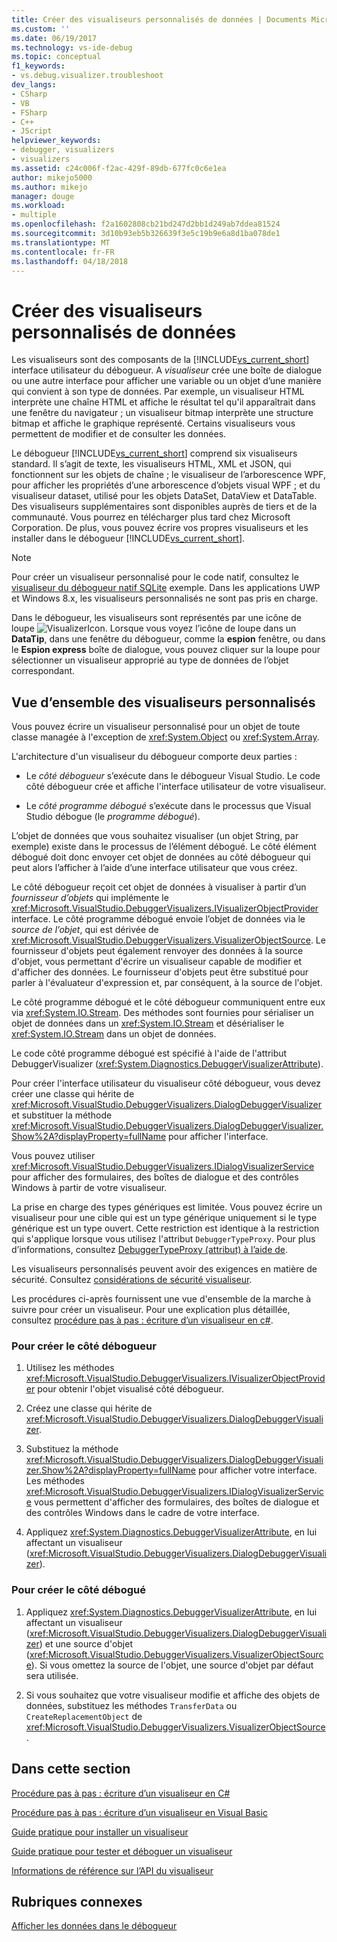 ```yaml
---
title: Créer des visualiseurs personnalisés de données | Documents Microsoft
ms.custom: ''
ms.date: 06/19/2017
ms.technology: vs-ide-debug
ms.topic: conceptual
f1_keywords:
- vs.debug.visualizer.troubleshoot
dev_langs:
- CSharp
- VB
- FSharp
- C++
- JScript
helpviewer_keywords:
- debugger, visualizers
- visualizers
ms.assetid: c24c006f-f2ac-429f-89db-677fc0c6e1ea
author: mikejo5000
ms.author: mikejo
manager: douge
ms.workload:
- multiple
ms.openlocfilehash: f2a1602808cb21bd247d2bb1d249ab7ddea81524
ms.sourcegitcommit: 3d10b93eb5b326639f3e5c19b9e6a8d1ba078de1
ms.translationtype: MT
ms.contentlocale: fr-FR
ms.lasthandoff: 04/18/2018
---
```

# <a name="create-custom-visualizers-of-data"></a>Créer des visualiseurs personnalisés de données
 Les visualiseurs sont des composants de la [!INCLUDE[vs_current_short](../code-quality/includes/vs_current_short_md.md)] interface utilisateur du débogueur. A *visualiseur* crée une boîte de dialogue ou une autre interface pour afficher une variable ou un objet d’une manière qui convient à son type de données. Par exemple, un visualiseur HTML interprète une chaîne HTML et affiche le résultat tel qu'il apparaîtrait dans une fenêtre du navigateur ; un visualiseur bitmap interprète une structure bitmap et affiche le graphique représenté. Certains visualiseurs vous permettent de modifier et de consulter les données.

 Le débogueur [!INCLUDE[vs_current_short](../code-quality/includes/vs_current_short_md.md)] comprend six visualiseurs standard. Il s’agit de texte, les visualiseurs HTML, XML et JSON, qui fonctionnent sur les objets de chaîne ; le visualiseur de l’arborescence WPF, pour afficher les propriétés d’une arborescence d’objets visual WPF ; et du visualiseur dataset, utilisé pour les objets DataSet, DataView et DataTable. Des visualiseurs supplémentaires sont disponibles auprès de tiers et de la communauté. Vous pourrez en télécharger plus tard chez Microsoft Corporation. De plus, vous pouvez écrire vos propres visualiseurs et les installer dans le débogueur [!INCLUDE[vs_current_short](../code-quality/includes/vs_current_short_md.md)].

 > [!NOTE]
 > Pour créer un visualiseur personnalisé pour le code natif, consultez le [visualiseur du débogueur natif SQLite](https://github.com/Microsoft/VSSDK-Extensibility-Samples/tree/master/SqliteVisualizer) exemple. Dans les applications UWP et Windows 8.x, les visualiseurs personnalisés ne sont pas pris en charge.

 Dans le débogueur, les visualiseurs sont représentés par une icône de loupe ![VisualizerIcon](../debugger/media/dbg-tips-visualizer-icon.png "icône de visualiseur"). Lorsque vous voyez l’icône de loupe dans un **DataTip**, dans une fenêtre du débogueur, comme la **espion** fenêtre, ou dans le **Espion express** boîte de dialogue, vous pouvez cliquer sur la loupe pour sélectionner un visualiseur approprié au type de données de l’objet correspondant.

## <a name="overview-of-custom-visualizers"></a>Vue d’ensemble des visualiseurs personnalisés

Vous pouvez écrire un visualiseur personnalisé pour un objet de toute classe managée à l'exception de <xref:System.Object> ou <xref:System.Array>.  
  
 L'architecture d'un visualiseur du débogueur comporte deux parties :  
  
-   Le *côté débogueur* s’exécute dans le débogueur Visual Studio. Le code côté débogueur crée et affiche l'interface utilisateur de votre visualiseur.  
  
-   Le *côté programme débogué* s’exécute dans le processus que Visual Studio débogue (le *programme débogué*).  
  
 L’objet de données que vous souhaitez visualiser (un objet String, par exemple) existe dans le processus de l’élément débogué. Le côté élément débogué doit donc envoyer cet objet de données au côté débogueur qui peut alors l’afficher à l’aide d’une interface utilisateur que vous créez.  
  
 Le côté débogueur reçoit cet objet de données à visualiser à partir d’un *fournisseur d’objets* qui implémente le <xref:Microsoft.VisualStudio.DebuggerVisualizers.IVisualizerObjectProvider> interface. Le côté programme débogué envoie l’objet de données via le *source de l’objet*, qui est dérivée de <xref:Microsoft.VisualStudio.DebuggerVisualizers.VisualizerObjectSource>. Le fournisseur d'objets peut également renvoyer des données à la source d'objet, vous permettant d'écrire un visualiseur capable de modifier et d'afficher des données. Le fournisseur d'objets peut être substitué pour parler à l'évaluateur d'expression et, par conséquent, à la source de l'objet.  
  
 Le côté programme débogué et le côté débogueur communiquent entre eux via <xref:System.IO.Stream>. Des méthodes sont fournies pour sérialiser un objet de données dans un <xref:System.IO.Stream> et désérialiser le <xref:System.IO.Stream> dans un objet de données.  
  
 Le code côté programme débogué est spécifié à l'aide de l'attribut DebuggerVisualizer (<xref:System.Diagnostics.DebuggerVisualizerAttribute>).  
  
 Pour créer l'interface utilisateur du visualiseur côté débogueur, vous devez créer une classe qui hérite de <xref:Microsoft.VisualStudio.DebuggerVisualizers.DialogDebuggerVisualizer> et substituer la méthode <xref:Microsoft.VisualStudio.DebuggerVisualizers.DialogDebuggerVisualizer.Show%2A?displayProperty=fullName> pour afficher l'interface.  
  
 Vous pouvez utiliser <xref:Microsoft.VisualStudio.DebuggerVisualizers.IDialogVisualizerService> pour afficher des formulaires, des boîtes de dialogue et des contrôles Windows à partir de votre visualiseur.  
  
 La prise en charge des types génériques est limitée. Vous pouvez écrire un visualiseur pour une cible qui est un type générique uniquement si le type générique est un type ouvert. Cette restriction est identique à la restriction qui s'applique lorsque vous utilisez l'attribut `DebuggerTypeProxy`. Pour plus d’informations, consultez [DebuggerTypeProxy (attribut) à l’aide de](../debugger/using-debuggertypeproxy-attribute.md).  
  
 Les visualiseurs personnalisés peuvent avoir des exigences en matière de sécurité. Consultez [considérations de sécurité visualiseur](../debugger/visualizer-security-considerations.md).  
  
 Les procédures ci-après fournissent une vue d'ensemble de la marche à suivre pour créer un visualiseur. Pour une explication plus détaillée, consultez [procédure pas à pas : écriture d’un visualiseur en c#](../debugger/walkthrough-writing-a-visualizer-in-csharp.md).  
  
### <a name="to-create-the-debugger-side"></a>Pour créer le côté débogueur  
  
1.  Utilisez les méthodes <xref:Microsoft.VisualStudio.DebuggerVisualizers.IVisualizerObjectProvider> pour obtenir l'objet visualisé côté débogueur.  
  
2.  Créez une classe qui hérite de <xref:Microsoft.VisualStudio.DebuggerVisualizers.DialogDebuggerVisualizer>.  
  
3.  Substituez la méthode <xref:Microsoft.VisualStudio.DebuggerVisualizers.DialogDebuggerVisualizer.Show%2A?displayProperty=fullName> pour afficher votre interface. Les méthodes <xref:Microsoft.VisualStudio.DebuggerVisualizers.IDialogVisualizerService> vous permettent d'afficher des formulaires, des boîtes de dialogue et des contrôles Windows dans le cadre de votre interface.  
  
4.  Appliquez <xref:System.Diagnostics.DebuggerVisualizerAttribute>, en lui affectant un visualiseur (<xref:Microsoft.VisualStudio.DebuggerVisualizers.DialogDebuggerVisualizer>).  
  
### <a name="to-create-the-debuggee-side"></a>Pour créer le côté débogué  
  
1.  Appliquez <xref:System.Diagnostics.DebuggerVisualizerAttribute>, en lui affectant un visualiseur (<xref:Microsoft.VisualStudio.DebuggerVisualizers.DialogDebuggerVisualizer>) et une source d'objet (<xref:Microsoft.VisualStudio.DebuggerVisualizers.VisualizerObjectSource>). Si vous omettez la source de l'objet, une source d'objet par défaut sera utilisée.  
  
2.  Si vous souhaitez que votre visualiseur modifie et affiche des objets de données, substituez les méthodes `TransferData` ou `CreateReplacementObject` de <xref:Microsoft.VisualStudio.DebuggerVisualizers.VisualizerObjectSource>.   
  
## <a name="in-this-section"></a>Dans cette section
  
 [Procédure pas à pas : écriture d’un visualiseur en C#](../debugger/walkthrough-writing-a-visualizer-in-csharp.md)  

 [Procédure pas à pas : écriture d’un visualiseur en Visual Basic](../debugger/walkthrough-writing-a-visualizer-in-visual-basic.md)  
  
 [Guide pratique pour installer un visualiseur](../debugger/how-to-install-a-visualizer.md)  
  
 [Guide pratique pour tester et déboguer un visualiseur](../debugger/how-to-test-and-debug-a-visualizer.md)  
  
 [Informations de référence sur l’API du visualiseur](../debugger/visualizer-api-reference.md)  
  
## <a name="related-sections"></a>Rubriques connexes  
 [Afficher les données dans le débogueur](../debugger/viewing-data-in-the-debugger.md)